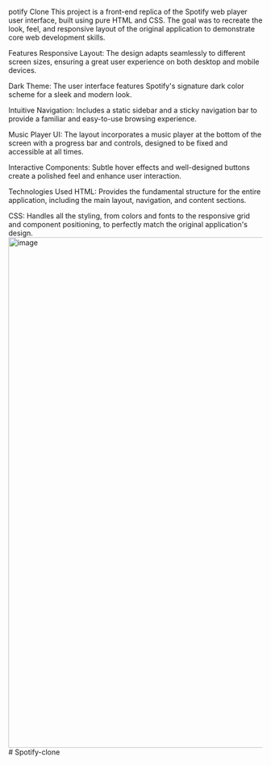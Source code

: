 potify Clone
This project is a front-end replica of the Spotify web player user interface, built using pure HTML and CSS. The goal was to recreate the look, feel, and responsive layout of the original application to demonstrate core web development skills.

Features
Responsive Layout: The design adapts seamlessly to different screen sizes, ensuring a great user experience on both desktop and mobile devices.

Dark Theme: The user interface features Spotify's signature dark color scheme for a sleek and modern look.

Intuitive Navigation: Includes a static sidebar and a sticky navigation bar to provide a familiar and easy-to-use browsing experience.

Music Player UI: The layout incorporates a music player at the bottom of the screen with a progress bar and controls, designed to be fixed and accessible at all times.

Interactive Components: Subtle hover effects and well-designed buttons create a polished feel and enhance user interaction.

Technologies Used
HTML: Provides the fundamental structure for the entire application, including the main layout, navigation, and content sections.

CSS: Handles all the styling, from colors and fonts to the responsive grid and component positioning, to perfectly match the original application's design.
<img width="1916" height="1010" alt="image" src="https://github.com/user-attachments/assets/562bc2d3-ca67-4603-b438-0f2b9fe8165c" /># Spotify-clone

